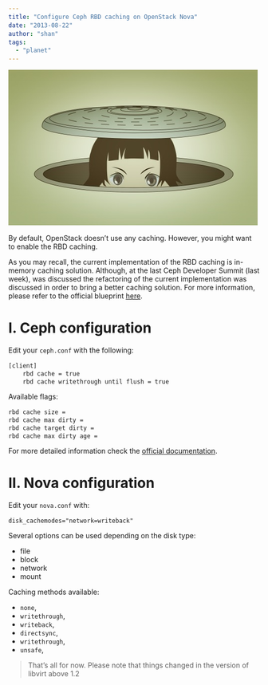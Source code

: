 ```yaml
---
title: "Configure Ceph RBD caching on OpenStack Nova"
date: "2013-08-22"
author: "shan"
tags: 
  - "planet"
---
```


![](images/rbd-caching-nova.jpg "Configure RBD caching on Nova")

By default, OpenStack doesn’t use any caching. However, you might want to enable the RBD caching.

As you may recall, the current implementation of the RBD caching is in-memory caching solution. Although, at the last Ceph Developer Summit (last week), was discussed the refactoring of the current implementation was discussed in order to bring a better caching solution. For more information, please refer to the official blueprint [here](http://wiki.ceph.com/01Planning/02Blueprints/Emperor/rbd%3A_shared_read_cache).

  

# I. Ceph configuration

Edit your `ceph.conf` with the following:

```
[client]
    rbd cache = true
    rbd cache writethrough until flush = true
```

Available flags:

```
rbd cache size = 
rbd cache max dirty = 
rbd cache target dirty = 
rbd cache max dirty age = 
```

For more detailed information check the [official documentation](http://ceph.com/docs/next/rbd/rbd-config-ref/).

  

# II. Nova configuration

Edit your `nova.conf` with:

```
disk_cachemodes="network=writeback"
```

Several options can be used depending on the disk type:

- file
- block
- network
- mount

Caching methods available:

- `none`,
- `writethrough`,
- `writeback`,
- `directsync`,
- `writethrough`,
- `unsafe`,

  

> That’s all for now. Please note that things changed in the version of libvirt above 1.2
